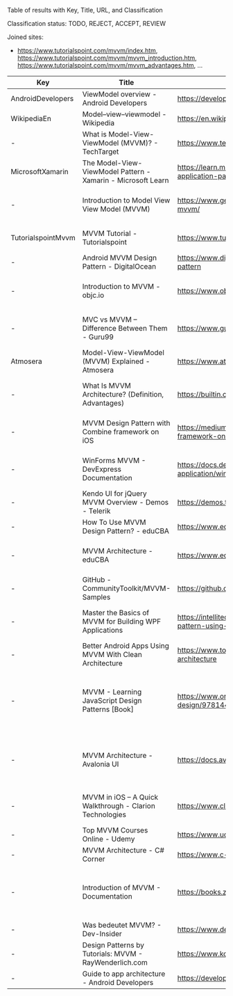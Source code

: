 Table of results with Key, Title, URL, and Classification

Classification status: TODO, REJECT, ACCEPT, REVIEW

Joined sites:

* https://www.tutorialspoint.com/mvvm/index.htm, https://www.tutorialspoint.com/mvvm/mvvm_introduction.htm, https://www.tutorialspoint.com/mvvm/mvvm_advantages.htm, ...

| Key                | Title                                                        | URL                                                                                                                      | Classification | Reason                                                                        |
|--------------------|--------------------------------------------------------------|--------------------------------------------------------------------------------------------------------------------------|----------------|-------------------------------------------------------------------------------|
| AndroidDevelopers  | ViewModel overview - Android Developers                      | https://developer.android.com/topic/libraries/architecture/viewmodel                                                     | ACCEPT         | Android                                                                       |
| WikipediaEn        | Model–view–viewmodel - Wikipedia                             | https://en.wikipedia.org/wiki/Model%E2%80%93view%E2%80%93viewmodel                                                       | ACCEPT         | Extended Definition, ...                                                      |
| -                  | What is Model-View-ViewModel (MVVM)? - TechTarget            | https://www.techtarget.com/whatis/definition/Model-View-ViewModel                                                        | REJECT         | Standard Definition                                                           |
| MicrosoftXamarin   | The Model-View-ViewModel Pattern - Xamarin - Microsoft Learn | https://learn.microsoft.com/en-us/xamarin/xamarin-forms/enterprise-application-patterns/mvvm                             | ACCEPT         | Extended Definition, Benefits, ...                                            |
| -                  | Introduction to Model View View Model (MVVM)                 | https://www.geeksforgeeks.org/introduction-to-model-view-view-model-mvvm/                                                | REJECT         | Standard Definition, Standard Tradeoffs                                       |
| TutorialspointMvvm | MVVM Tutorial - Tutorialspoint                               | https://www.tutorialspoint.com/mvvm/index.htm                                                                            | ACCEPT         | Extended Definition, SoC, ...                                                 |
| -                  | Android MVVM Design Pattern - DigitalOcean                   | https://www.digitalocean.com/community/tutorials/android-mvvm-design-pattern                                             | REJECT         | Standard Definition                                                           |
| -                  | Introduction to MVVM - objc.io                               | https://www.objc.io/issues/13-architecture/mvvm/                                                                         | REJECT         | Standard Definition, Standard Tradeoffs                                       |
| -                  | MVC vs MVVM – Difference Between Them - Guru99               | https://www.guru99.com/mvc-vs-mvvm.html                                                                                  | REJECT         | Standard Definition, Standard Tradeoffs                                       |
| Atmosera           | Model-View-ViewModel (MVVM) Explained - Atmosera             | https://www.atmosera.com/blog/model-view-viewmodel-mvvm-explained/                                                       | ACCEPT         | Extended Definition                                                           |
| -                  | What Is MVVM Architecture? (Definition, Advantages)          | https://builtin.com/software-engineering-perspectives/mvvm-architecture                                                  | REJECT         | Standard Definition, Standard Tradeoffs                                       |
| -                  | MVVM Design Pattern with Combine framework on iOS            | https://medium.com/@mshcheglov/mvvm-design-pattern-with-combine-framework-on-ios-5ff911011b0b                            | REJECT         | Standard Definition, Standard Tradeoffs                                       |
| -                  | WinForms MVVM - DevExpress Documentation                     | https://docs.devexpress.com/WindowsForms/113955/build-an-application/winforms-mvvm                                       | REJECT         | Standard Definition, Standard Tradeoffs                                       |
| -                  | Kendo UI for jQuery MVVM Overview - Demos - Telerik          | https://demos.telerik.com/kendo-ui/mvvm/index                                                                            | REJECT         | Standard Definition                                                           |
| -                  | How To Use MVVM Design Pattern? - eduCBA                     | https://www.educba.com/mvvm-design-pattern/                                                                              | REJECT         | Standard Definition                                                           |
| -                  | MVVM Architecture - eduCBA                                   | https://www.educba.com/mvvm-architecture/                                                                                | REJECT         | Standard Definition, Slightly Extended                                        |
| -                  | GitHub - CommunityToolkit/MVVM-Samples                       | https://github.com/CommunityToolkit/MVVM-Samples                                                                         | REJECT         | No Definitions                                                                |
| -                  | Master the Basics of MVVM for Building WPF Applications      | https://intellitect.com/blog/getting-started-model-view-viewmodel-mvvm-pattern-using-windows-presentation-framework-wpf/ | ACCEPT         | Extended Definition (1-1 vs. n-n relationship)                                |
| -                  | Better Android Apps Using MVVM With Clean Architecture       | https://www.toptal.com/android/android-apps-mvvm-with-clean-architecture                                                 | ACCEPT         | Extended Tradeoffs                                                            |
| -                  | MVVM - Learning JavaScript Design Patterns [Book]            | https://www.oreilly.com/library/view/learning-javascript-design/9781449334840/ch10s06.html                               | REVIEW         | Interesting KnockoutJS based definition, but no clear extended def./tradeoffs |
| -                  | MVVM Architecture - Avalonia UI                              | https://docs.avaloniaui.net/guides/basics/mvvm                                                                           | ACCEPT         | Extended Definition (independent of the View-Layer aka. UI Framework)         |
| -                  | MVVM in iOS – A Quick Walkthrough - Clarion Technologies     | https://www.clariontech.com/blog/mvvm-in-ios-a-quick-walkthrough                                                         | ACCEPT         | Extended Definition, Extended Tradeoffs                                       |
| -                  | Top MVVM Courses Online - Udemy                              | https://www.udemy.com/topic/mvvm/                                                                                        | REJECT         | Only course overview                                                          |
| -                  | MVVM Architecture - C# Corner                                | https://www.c-sharpcorner.com/article/mvvm-architecture/                                                                 | REJECT         | Standard Definition                                                           |
| -                  | Introduction of MVVM - Documentation                         | https://books.zkoss.org/zk-mvvm-book/8.0/introduction_of_mvvm.html                                                       | ACCEPT         | Definition includes View abstraction and UI component independence            |
| -                  | Was bedeutet MVVM? - Dev-Insider                             | https://www.dev-insider.de/was-bedeutet-mvvm-a-1103448/                                                                  | ACCEPT         | Extended Tradeoffs                                                            |
| -                  | Design Patterns by Tutorials: MVVM - RayWenderlich.com       | https://www.kodeco.com/34-design-patterns-by-tutorials-mvvm                                                              | REJECT         | Standard Definition                                                           |
| -                  | Guide to app architecture - Android Developers               | https://developer.android.com/topic/architecture                                                                         | REJECT         | No real Definition                                                            |
